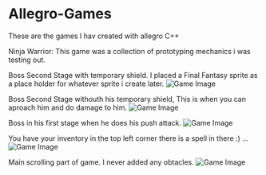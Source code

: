 Allegro-Games
=============

These are the games I hav created with allegro C++

Ninja Warrior:
This game was a collection of prototyping mechanics i was testing out.

Boss Second Stage with temporary shield. I placed a Final Fantasy sprite as a place holder for whatever sprite i create later.
<img src="http://i.imgur.com/cqmsF6es.jpg" alt="Game Image">

Boss Second Stage withouth his temporary shield, This is when you can aproach him and do damage to him.
<img src="http://i.imgur.com/Jiq1b1Qs.jpg" alt="Game Image">

Boss in his first stage when he does his push attack.
<img src="http://i.imgur.com/PHi7LuLs.jpg" alt="Game Image">

You have your inventory in the top left corner there is a spell in there :) ...
<img src="http://i.imgur.com/dnvquZVs.jpg" alt="Game Image">

Main scrolling part of game. I never added any obtacles.
<img src="http://i.imgur.com/IIH6GjGs.jpg" alt="Game Image">
